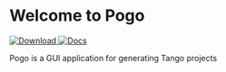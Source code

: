 # Welcome to Pogo

[ ![Download](https://api.bintray.com/packages/tango-controls/maven/pogo/images/download.svg) ](https://bintray.com/tango-controls/maven/Pogo/_latestVersion)
[![Docs](https://img.shields.io/badge/Latest-Docs-orange.svg)](https://tango-controls.github.io/pogo/)

Pogo is a GUI application for generating Tango projects
